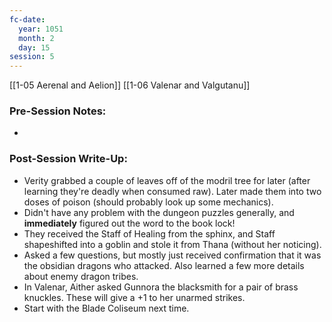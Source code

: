 ```yaml
---
fc-date:
  year: 1051
  month: 2
  day: 15
session: 5
---
```

[[1-05  Aerenal and Aelion]] [[1-06  Valenar and Valgutanu]]

### Pre-Session Notes:
* 

### Post-Session Write-Up:

* Verity grabbed a couple of leaves off of the modril tree for later (after learning they're deadly when consumed raw). Later made them into two doses of poison (should probably look up some mechanics).
* Didn't have any problem with the dungeon puzzles generally, and **immediately** figured out the word to the book lock!
* They received the Staff of Healing from the sphinx, and Staff shapeshifted into a goblin and stole it from Thana (without her noticing).
* Asked a few questions, but mostly just received confirmation that it was the obsidian dragons who attacked. Also learned a few more details about enemy dragon tribes.
* In Valenar, Aither asked Gunnora the blacksmith for a pair of brass knuckles. These will give a +1 to her unarmed strikes.
* Start with the Blade Coliseum next time.
